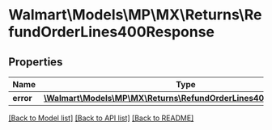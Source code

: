 # Walmart\Models\MP\MX\Returns\RefundOrderLines400Response

## Properties

Name | Type | Description | Notes
------------ | ------------- | ------------- | -------------
**error** | [**\Walmart\Models\MP\MX\Returns\RefundOrderLines400ResponseError**](RefundOrderLines400ResponseError.md) |  | [optional]


[[Back to Model list]](./) [[Back to API list]](../../../../../README.md#supported-apis) [[Back to README]](../../../../../README.md)
